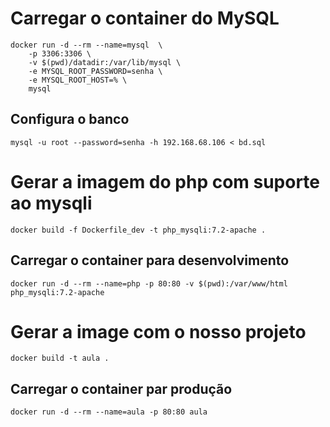 # Carregar o container do MySQL

```
docker run -d --rm --name=mysql  \
    -p 3306:3306 \
    -v $(pwd)/datadir:/var/lib/mysql \
    -e MYSQL_ROOT_PASSWORD=senha \
    -e MYSQL_ROOT_HOST=% \
    mysql
```

## Configura o banco

```
mysql -u root --password=senha -h 192.168.68.106 < bd.sql
```

# Gerar a imagem do php com suporte ao mysqli
```
docker build -f Dockerfile_dev -t php_mysqli:7.2-apache .
```
## Carregar o container para desenvolvimento
```
docker run -d --rm --name=php -p 80:80 -v $(pwd):/var/www/html  php_mysqli:7.2-apache
```

# Gerar a image com o nosso projeto
```
docker build -t aula .
```
## Carregar o container par produção
```
docker run -d --rm --name=aula -p 80:80 aula
```

